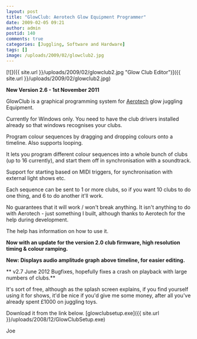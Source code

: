```yaml
---
layout: post
title: "GlowClub: Aerotech Glow Equipment Programmer"
date: 2009-02-05 09:21
author: admin
postid: 140
comments: true
categories: [Juggling, Software and Hardware]
tags: []
image: /uploads/2009/02/glowclub2.jpg
---
```

[![]({{ site.url }}/uploads/2009/02/glowclub2.jpg "Glow Club Editor")]({{ site.url }}/uploads/2009/02/glowclub2.jpg)

**New Version 2.6 - 1st November 2011**

GlowClub is a graphical programming system for [Aerotech](http://www.globall.com) glow juggling Equipment.

Currently for Windows only. You need to have the club drivers installed already so that windows recognises your clubs.

Program colour sequences by dragging and dropping colours onto a timeline. Also supports looping.

It lets you program different colour sequences into a whole bunch of clubs (up to 16 currently), and start them off in synchronisation with a soundtrack.

Support for starting based on MIDI triggers, for synchronisation with external light shows etc.

Each sequence can be sent to 1 or more clubs, so if you want 10 clubs to do one thing, and 6 to do another it'll work.

No guarantees that it will work / won't break anything. It isn't anything to do with Aerotech - just something I built, although thanks to Aerotech for the help during development.

The help has information on how to use it.

**Now with an update for the version 2.0 club firmware, high resolution timing & colour ramping.**

**New: Displays audio amplitude graph above timeline, for easier editing.**

** v2.7 June 2012 Bugfixes, hopefully fixes a crash on playback with large numbers of clubs.**

It's sort of free, although as the splash screen explains, if you find yourself using it for shows, it'd be nice if you'd give me some money, after all you've already spent £1000 on juggling toys.

Download it from the link below.
[glowclubsetup.exe]({{ site.url }}/uploads/2008/12/GlowClubSetup.exe)

Joe

